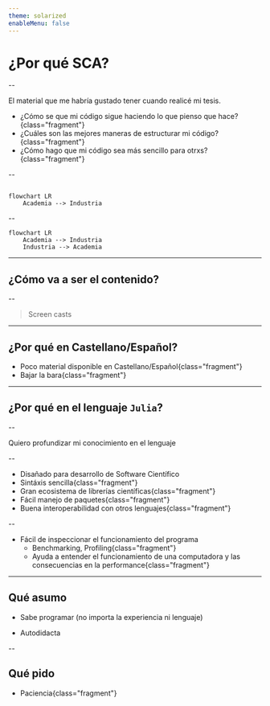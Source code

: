 ```yaml
---
theme: solarized
enableMenu: false
---
```


# ¿Por qué **SCA**?

--

El material que me habría gustado tener cuando realicé mi tesis.

- ¿Cómo se que mi código sigue haciendo lo que pienso que hace?{class="fragment"}
- ¿Cuáles son las mejores maneras de estructurar mi código?{class="fragment"}
- ¿Cómo hago que mi código sea más sencillo para otrxs?{class="fragment"}

--

```mermaid{ style="display:inline-block;" }

flowchart LR
    Academia --> Industria
```

--

```mermaid
flowchart LR
    Academia --> Industria 
    Industria --> Academia
```


---

## ¿Cómo va a ser el contenido?

--

> Screen casts 

---

## ¿Por qué en **Castellano/Español**?

- Poco material disponible en Castellano/Español{class="fragment"}
- Bajar la bara{class="fragment"}

---

## ¿Por qué en el lenguaje `Julia`?

--

Quiero profundizar mi conocimiento en el lenguaje

--

- Disañado para desarrollo de Software Científico
- Sintáxis sencilla{class="fragment"}
- Gran ecosistema de librerías científicas{class="fragment"}
- Fácil manejo de paquetes{class="fragment"}
- Buena interoperabilidad con otros lenguajes{class="fragment"}

--

- Fácil de inspeccionar el funcionamiento del programa
    - Benchmarking, Profiling{class="fragment"}
    - Ayuda a entender el funcionamiento de una computadora y las consecuencias en la performance{class="fragment"}  

---

## Qué asumo

- Sabe programar (no importa la experiencia ni lenguaje)

- Autodidacta

--

## Qué pido

- Paciencia{class="fragment"}